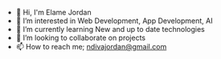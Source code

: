 - 👋 Hi, I'm Elame Jordan
- 👀 I’m interested in Web Development, App Development, AI
- 🌱 I’m currently learning New and up to date technologies
- 💞️ I’m looking to collaborate on projects
- 📫 How to reach me; ndivajordan@gmail.com

<!---
Jordinosoft/Jordinosoft is a ✨ special ✨ repository because its `README.md` (this file) appears on your GitHub profile.
You can click the Preview link to take a look at your changes.
--->
